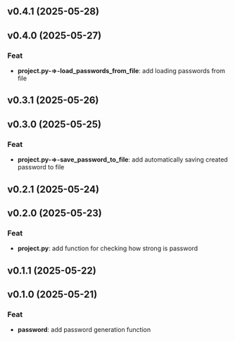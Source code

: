 ## v0.4.1 (2025-05-28)

## v0.4.0 (2025-05-27)

### Feat

- **project.py-=>-load_passwords_from_file**: add loading passwords from file

## v0.3.1 (2025-05-26)

## v0.3.0 (2025-05-25)

### Feat

- **project.py-=>-save_password_to_file**: add automatically saving created password to file

## v0.2.1 (2025-05-24)

## v0.2.0 (2025-05-23)

### Feat

- **project.py**: add function for checking how strong is password

## v0.1.1 (2025-05-22)

## v0.1.0 (2025-05-21)

### Feat

- **password**: add password generation function
